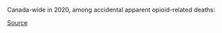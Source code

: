 <!-- Section Level Feedback -->
<markdown-container>
  <markdown-column>
    
Canada-wide in 2020, among accidental apparent opioid-related deaths:

[Source](https://health-infobase.canada.ca/datalab/national-surveillance-opioid-mortality.html)

  </markdown-column>
  
  <markdown-column>
  <markdown-image style="max-width: 30em" src="images/learn/graphic1.svg"></markdown-image>
  </markdown-column>
</markdown-container>
